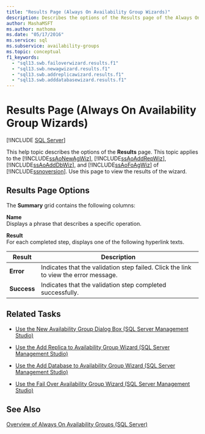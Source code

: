 ```yaml
---
title: "Results Page (Always On Availability Group Wizards)"
description: Describes the options of the Results page of the Always On Availability Group Wizard within the SQL Server Management Studio GUI.
author: MashaMSFT
ms.author: mathoma
ms.date: "05/17/2016"
ms.service: sql
ms.subservice: availability-groups
ms.topic: conceptual
f1_keywords:
  - "sql13.swb.failoverwizard.results.f1"
  - "sql13.swb.newagwizard.results.f1"
  - "sql13.swb.addreplicawizard.results.f1"
  - "sql13.swb.adddatabasewizard.results.f1"
---
```

# Results Page (Always On Availability Group Wizards)
[!INCLUDE [SQL Server](../../../includes/applies-to-version/sqlserver.md)]

  This help topic describes the options of the **Results** page. This topic applies to the [!INCLUDE[ssAoNewAgWiz](../../../includes/ssaonewagwiz-md.md)], [!INCLUDE[ssAoAddRepWiz](../../../includes/ssaoaddrepwiz-md.md)], [!INCLUDE[ssAoAddDbWiz](../../../includes/ssaoadddbwiz-md.md)], and [!INCLUDE[ssAoFoAgWiz](../../../includes/ssaofoagwiz-md.md)] of [!INCLUDE[ssnoversion](../../../includes/ssnoversion-md.md)]. Use this page to view the results of the wizard.  
  
##  <a name="PageOptions"></a> Results Page Options  
 The **Summary** grid contains the following columns:  
  
 **Name**  
 Displays a phrase that describes a specific operation.  
  
 **Result**  
 For each completed step, displays one of the following hyperlink texts.  
  
|Result|Description|  
|------------|-----------------|  
|**Error**|Indicates that the validation step failed. Click the link to view the error message.|  
|**Success**|Indicates that the validation step completed successfully.|  
  
##  <a name="RelatedTasks"></a> Related Tasks  
  
-   [Use the New Availability Group Dialog Box &#40;SQL Server Management Studio&#41;](../../../database-engine/availability-groups/windows/use-the-new-availability-group-dialog-box-sql-server-management-studio.md)  
  
-   [Use the Add Replica to Availability Group Wizard &#40;SQL Server Management Studio&#41;](../../../database-engine/availability-groups/windows/use-the-add-replica-to-availability-group-wizard-sql-server-management-studio.md)  
  
-   [Use the Add Database to Availability Group Wizard &#40;SQL Server Management Studio&#41;](../../../database-engine/availability-groups/windows/availability-group-add-database-to-group-wizard.md)  
  
-   [Use the Fail Over Availability Group Wizard &#40;SQL Server Management Studio&#41;](../../../database-engine/availability-groups/windows/use-the-fail-over-availability-group-wizard-sql-server-management-studio.md)  
  
## See Also  
 [Overview of Always On Availability Groups &#40;SQL Server&#41;](../../../database-engine/availability-groups/windows/overview-of-always-on-availability-groups-sql-server.md)  
  
  
